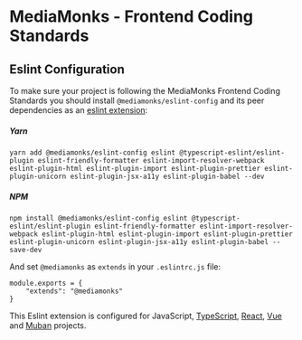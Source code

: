 # MediaMonks - Frontend Coding Standards

## Eslint Configuration

To make sure your project is following the MediaMonks Frontend Coding Standards you should install `@mediamonks/eslint-config` and its peer dependencies as an [eslint extension](https://eslint.org/docs/user-guide/configuring#extending-configuration-files):

##### Yarn
```
yarn add @mediamonks/eslint-config eslint @typescript-eslint/eslint-plugin eslint-friendly-formatter eslint-import-resolver-webpack eslint-plugin-html eslint-plugin-import eslint-plugin-prettier eslint-plugin-unicorn eslint-plugin-jsx-a11y eslint-plugin-babel --dev
```

##### NPM
```
npm install @mediamonks/eslint-config eslint @typescript-eslint/eslint-plugin eslint-friendly-formatter eslint-import-resolver-webpack eslint-plugin-html eslint-plugin-import eslint-plugin-prettier eslint-plugin-unicorn eslint-plugin-jsx-a11y eslint-plugin-babel --save-dev
```

And set `@mediamonks` as `extends` in your `.eslintrc.js` file:

```
module.exports = {
    "extends": "@mediamonks"
}
```

This Eslint extension is configured for JavaScript, [TypeScript](http://typescriptlang.org/), [React](https://reactjs.org/), [Vue](https://vuejs.org/) and [Muban](https://mediamonks.github.io/muban/) projects.

